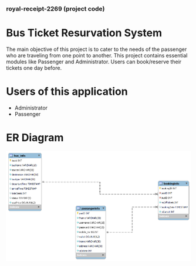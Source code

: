 ### royal-receipt-2269 (project code)
# Bus Ticket Resurvation System


The main objective of this project is to cater to the needs of the passenger who are
traveling from one point to another. This project contains essential modules like
Passenger and Administrator. Users can book/reserve their tickets one day before.

# Users of this application

- Administrator
- Passenger

# ER Diagram

<img src="./Redbus.png" alt="">